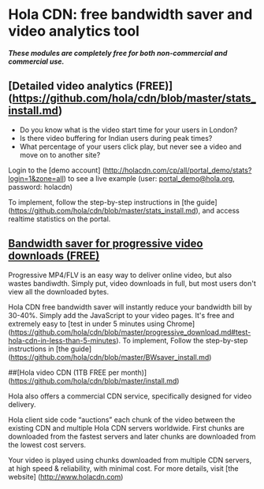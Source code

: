 # Hola CDN: free bandwidth saver and video analytics tool 

**_These modules are completely free for both non-commercial and commercial use._**

## [Detailed video analytics (FREE)] (https://github.com/hola/cdn/blob/master/stats_install.md)

* Do you know what is the video start time for your users in London?
* Is there video buffering for Indian users during peak times?
* What percentage of your users click play, but never see a video and move on to another site?

Login to the [demo account] (http://holacdn.com/cp/all/portal_demo/stats?login=1&zone=all) to see a live example (user: portal_demo@hola.org, password: holacdn)

To implement, follow the step-by-step instructions in [the guide] (https://github.com/hola/cdn/blob/master/stats_install.md), and access realtime statistics on the portal.

## [Bandwidth saver for progressive video downloads (FREE)](https://github.com/hola/cdn/blob/master/BWsaver_install.md) 

Progressive MP4/FLV is an easy way to deliver online video, but also wastes bandiwdth. Simply put, video downloads in full, but most users don't view all the downloaded bytes. 

Hola CDN free bandwidth saver will instantly reduce your bandwidth bill by 30-40%. Simply add the JavaScript to your video pages. It's free and extremely easy to [test in under 5 minutes using Chrome] (https://github.com/hola/cdn/blob/master/progressive_download.md#test-hola-cdn-in-less-than-5-minutes). To implement, Follow the step-by-step instructions in [the guide] (https://github.com/hola/cdn/blob/master/BWsaver_install.md)

##[Hola video CDN (1TB FREE per month)] (https://github.com/hola/cdn/blob/master/install.md)

Hola also offers a commercial CDN service, specifically designed for video delivery. 

Hola client side code “auctions” each chunk of the video between the existing CDN and  multiple Hola CDN servers worldwide. First chunks are downloaded from the fastest servers and later chunks are downloaded from the lowest cost servers.  

Your video is played using chunks downloaded from multiple CDN servers, at high speed & reliability, with minimal cost. For more details, visit [the website] (http://www.holacdn.com)
